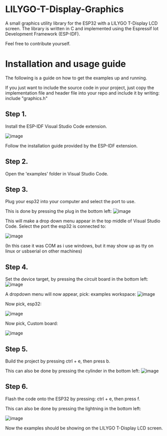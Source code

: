 # LILYGO-T-Display-Graphics #
A small graphics utility library for the ESP32 with a LILYGO T-Display LCD screen. 
The library is written in C and implemented using the Espressif Iot Development Framework (ESP-IDF).

Feel free to contribute yourself.

# Installation and usage guide #
The following is a guide on how to get the examples up and running. 

If you just want to include the source code in your project, just copy the implementation file and header file into your repo and include it by writing: include "graphics.h"

## Step 1. ##
Install the ESP-IDF Visual Studio Code extension.

![image](https://github.com/simonsvale/LILYGO-T-Display-Graphics/assets/8054877/e4fa7094-d52f-46aa-8f91-92cf93c20dcf)

Follow the installation guide provided by the ESP-IDF extension.

## Step 2. ##
Open the 'examples' folder in Visual Studio Code.


## Step 3. ##
Plug your esp32 into your computer and select the port to use.

This is done by pressing the plug in the bottom left:
![image](https://github.com/simonsvale/LILYGO-T-Display-Graphics/assets/8054877/25364882-a503-48cf-bc76-00f9c38665d3)

This will make a drop down menu appear in the top middle of Visual Studio Code. Select the port the esp32 is connected to:

![image](https://github.com/simonsvale/LILYGO-T-Display-Graphics/assets/8054877/6877c759-fe19-4c61-b311-fef1ab994d4c)

(In this case it was COM as i use windows, but it may show up as tty on linux or usbserial on other machines)

## Step 4. ##
Set the device target, by pressing the circuit board in the bottom left:
![image](https://github.com/simonsvale/LILYGO-T-Display-Graphics/assets/8054877/f1f05e7c-cb66-45e0-aab8-32f5f5d04724)

A dropdown menu will now appear, pick: examples workspace:
![image](https://github.com/simonsvale/LILYGO-T-Display-Graphics/assets/8054877/698a74f3-3ebe-45c7-831b-a99f9b4af587)

Now pick, esp32:

![image](https://github.com/simonsvale/LILYGO-T-Display-Graphics/assets/8054877/1c8a7475-4bd6-49eb-ba1b-bcbc5b31cdd0)


Now pick, Custom board:

![image](https://github.com/simonsvale/LILYGO-T-Display-Graphics/assets/8054877/516f44ed-3e1e-47b7-9cae-82dc5e305a3b)


## Step 5. ##
Build the project by pressing ctrl + e, then press b.

This can also be done by pressing the cylinder in the bottom left:
![image](https://github.com/simonsvale/LILYGO-T-Display-Graphics/assets/8054877/c6b82dff-7455-440d-9b28-dc46c5078c8a)


## Step 6. ##
Flash the code onto the ESP32 by pressing: ctrl + e, then press f.

This can also be done by pressing the lightning in the bottom left:

![image](https://github.com/simonsvale/LILYGO-T-Display-Graphics/assets/8054877/910cd7d4-4c80-4e2c-b670-c47eb68a4250)

Now the examples should be showing on the LILYGO T-Display LCD screen.







 
